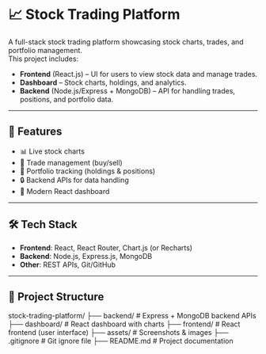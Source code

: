 # 📈 Stock Trading Platform

A full-stack stock trading platform showcasing stock charts, trades, and portfolio management.  
This project includes:

- **Frontend** (React.js) – UI for users to view stock data and manage trades.
- **Dashboard** – Stock charts, holdings, and analytics.
- **Backend** (Node.js/Express + MongoDB) – API for handling trades, positions, and portfolio data.

---

## 🚀 Features
- 📊 Live stock charts
- 📝 Trade management (buy/sell)
- 💼 Portfolio tracking (holdings & positions)
- 🔒 Backend APIs for data handling
- 🎨 Modern React dashboard

---

## 🛠️ Tech Stack
- **Frontend**: React, React Router, Chart.js (or Recharts)
- **Backend**: Node.js, Express.js, MongoDB
- **Other**: REST APIs, Git/GitHub

---

## 📂 Project Structure

stock-trading-platform/
├── backend/        # Express + MongoDB backend APIs
├── dashboard/      # React dashboard with charts
├── frontend/       # React frontend (user interface)
├── assets/         # Screenshots & images
├── .gitignore      # Git ignore file
├── README.md       # Project documentation
